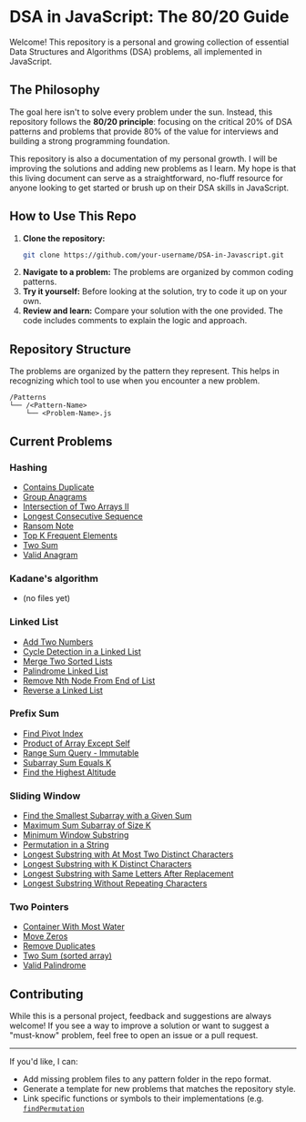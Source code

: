 # DSA in JavaScript: The 80/20 Guide

Welcome! This repository is a personal and growing collection of essential Data Structures and Algorithms (DSA) problems, all implemented in JavaScript.

## The Philosophy

The goal here isn't to solve every problem under the sun. Instead, this repository follows the **80/20 principle**: focusing on the critical 20% of DSA patterns and problems that provide 80% of the value for interviews and building a strong programming foundation.

This repository is also a documentation of my personal growth. I will be improving the solutions and adding new problems as I learn. My hope is that this living document can serve as a straightforward, no-fluff resource for anyone looking to get started or brush up on their DSA skills in JavaScript.

## How to Use This Repo

1.  **Clone the repository:**
    ```bash
    git clone https://github.com/your-username/DSA-in-Javascript.git
    ```
2.  **Navigate to a problem:** The problems are organized by common coding patterns.
3.  **Try it yourself:** Before looking at the solution, try to code it up on your own.
4.  **Review and learn:** Compare your solution with the one provided. The code includes comments to explain the logic and approach.

## Repository Structure

The problems are organized by the pattern they represent. This helps in recognizing which tool to use when you encounter a new problem.

```
/Patterns
└── /<Pattern-Name>
    └── <Problem-Name>.js
```

## Current Problems

### Hashing
- [Contains Duplicate](Patterns/Hashing/Contains%20Duplicate.js)
- [Group Anagrams](Patterns/Hashing/Group%20Anagrams.js)
- [Intersection of Two Arrays II](Patterns/Hashing/Intersection%20of%20Two%20Arrays%20II.js)
- [Longest Consecutive Sequence](Patterns/Hashing/Longest%20Consecutive%20Sequence.js)
- [Ransom Note](Patterns/Hashing/Ransom%20Note.js)
- [Top K Frequent Elements](Patterns/Hashing/Top%20K%20Frequent%20Elements.js)
- [Two Sum](Patterns/Hashing/Two%20Sum.js)
- [Valid Anagram](Patterns/Hashing/Valid%20Anagram.js)

### Kadane's algorithm
- (no files yet)

### Linked List
- [Add Two Numbers](Patterns/Linked%20List/Add%20Two%20Numbers.js)
- [Cycle Detection in a Linked List](Patterns/Linked%20List/Cycle%20Detection%20in%20a%20Linked%20List.js)
- [Merge Two Sorted Lists](Patterns/Linked%20List/Merge%20Two%20Sorted%20Lists.js)
- [Palindrome Linked List](Patterns/Linked%20List/Palindrome%20Linked%20List.js)
- [Remove Nth Node From End of List](Patterns/Linked%20List/Remove%20Nth%20Node%20From%20End%20of%20List.js)
- [Reverse a Linked List](Patterns/Linked%20List/Reverse%20a%20Linked%20List.js)

### Prefix Sum
- [Find Pivot Index](Patterns/Prefix%20Sum/Find%20Pivot%20Index.js)
- [Product of Array Except Self](Patterns/Prefix%20Sum/Product%20of%20Array%20Except%20Self.js)
- [Range Sum Query - Immutable](Patterns/Prefix%20Sum/Range%20Sum%20Query%20-%20Immutable.js)
- [Subarray Sum Equals K](Patterns/Prefix%20Sum/Subarray%20Sum%20Equals%20K.js)
- [Find the Highest Altitude](Patterns/Prefix%20Sum/Find%20the%20Highest%20Altitude.js)

### Sliding Window
- [Find the Smallest Subarray with a Given Sum](Patterns/Sliding%20Window/Find%20the%20Smallest%20Subarray%20with%20a%20Given%20Sum.js)
- [Maximum Sum Subarray of Size K](Patterns/Sliding%20Window/Maximum%20Sum%20Subarray%20of%20Size%20K.js)
- [Minimum Window Substring](Patterns/Sliding%20Window/Minimum%20Window%20Substring.js)
- [Permutation in a String](Patterns/Sliding%20Window/Permutation%20in%20a%20String.js)
- [Longest Substring with At Most Two Distinct Characters](Patterns/Sliding%20Window/Longest%20Substring%20with%20At%20Most%20Two%20Distinct%20Characters.js)
- [Longest Substring with K Distinct Characters](Patterns/Sliding%20Window/Longest%20Substring%20with%20K%20Distinct%20Characters.js)
- [Longest Substring with Same Letters After Replacement](Patterns/Sliding%20Window/Longest%20Substring%20with%20Same%20Letters%20After%20Replacement.js)
- [Longest Substring Without Repeating Characters](Patterns/Sliding%20Window/Longest%20Substring%20Without%20Repeating%20Characters.js)

### Two Pointers
- [Container With Most Water](Patterns/Two%20Pointers/Container%20With%20Most%20Water.js)
- [Move Zeros](Patterns/Two%20Pointers/Move%20Zeros.js)
- [Remove Duplicates](Patterns/Two%20Pointers/Remove%20Duplicates.js)
- [Two Sum (sorted array)](Patterns/Two%20Pointers/Two%20Sum.js)
- [Valid Palindrome](Patterns/Two%20Pointers/Valid%20Palindrome.js)

## Contributing

While this is a personal project, feedback and suggestions are always welcome! If you see a way to improve a solution or want to suggest a "must-know" problem, feel free to open an issue or a pull request.

---

If you'd like, I can:
- Add missing problem files to any pattern folder in the repo format.
- Generate a template for new problems that matches the repository style.
- Link specific functions or symbols to their implementations (e.g. [`findPermutation`](Patterns/Sliding%20Window/Permutation%20in%20a%20String.js)